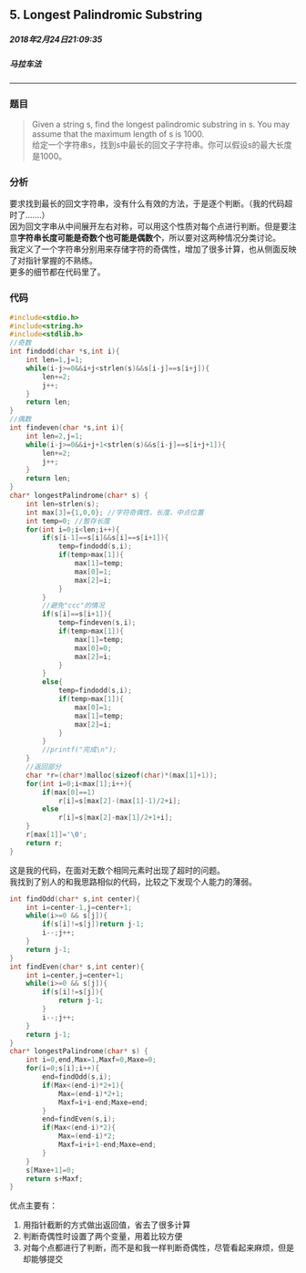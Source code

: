 ## 5. Longest Palindromic Substring
##### 2018年2月24日21:09:35
##### 马拉车法
***
### 题目
>Given a string s, find the longest palindromic substring in s. You may assume that the maximum length of s is 1000.  
给定一个字符串s，找到s中最长的回文子字符串。你可以假设s的最大长度是1000。

### 分析
要求找到最长的回文字符串，没有什么有效的方法，于是逐个判断。（我的代码超时了.......）  
因为回文字串从中间展开左右对称，可以用这个性质对每个点进行判断。但是要注意**字符串长度可能是奇数个也可能是偶数个**，所以要对这两种情况分类讨论。  
我定义了一个字符串分别用来存储字符的奇偶性，增加了很多计算，也从侧面反映了对指针掌握的不熟练。  
更多的细节都在代码里了。
### 代码
```c
#include<stdio.h>
#include<string.h>
#include<stdlib.h>
//奇数
int findodd(char *s,int i){
    int len=1,j=1;
    while(i-j>=0&&i+j<strlen(s)&&s[i-j]==s[i+j]){
        len+=2;
        j++;
    }
    return len;
}
//偶数
int findeven(char *s,int i){
    int len=2,j=1;
    while(i-j>=0&&i+j+1<strlen(s)&&s[i-j]==s[i+j+1]){
        len+=2;
        j++;
    }
    return len;
}
char* longestPalindrome(char* s) {
    int len=strlen(s);
    int max[3]={1,0,0}; //字符奇偶性、长度、中点位置
    int temp=0; //暂存长度
    for(int i=0;i<len;i++){
        if(s[i-1]==s[i]&&s[i]==s[i+1]){
            temp=findodd(s,i);
            if(temp>max[1]){
                max[1]=temp;
                max[0]=1;
                max[2]=i;
            }
        }
        //避免"ccc"的情况
        if(s[i]==s[i+1]){
            temp=findeven(s,i);
            if(temp>max[1]){
                max[1]=temp;
                max[0]=0;
                max[2]=i;
            }
        }
        else{
            temp=findodd(s,i);
            if(temp>max[1]){
                max[0]=1;
                max[1]=temp;
                max[2]=i;
            }
        }
        //printf("完成\n");
    }
    //返回部分
    char *r=(char*)malloc(sizeof(char)*(max[1]+1));
    for(int i=0;i<max[1];i++){
        if(max[0]==1)
            r[i]=s[max[2]-(max[1]-1)/2+i];
        else
            r[i]=s[max[2]-max[1]/2+1+i];
    }
    r[max[1]]='\0';
    return r;
}

```
这是我的代码，在面对无数个相同元素时出现了超时的问题。  
我找到了别人的和我思路相似的代码，比较之下发现个人能力的薄弱。
```c
int findOdd(char* s,int center){  
    int i=center-1,j=center+1;  
    while(i>=0 && s[j]){  
        if(s[i]!=s[j])return j-1;  
        i--;j++;  
    }  
    return j-1;  
}  
int findEven(char* s,int center){  
    int i=center,j=center+1;  
    while(i>=0 && s[j]){  
        if(s[i]!=s[j]){  
            return j-1;  
        }  
        i--;j++;  
    }  
    return j-1;  
}  
char* longestPalindrome(char* s) {  
    int i=0,end,Max=1,Maxf=0,Maxe=0;  
    for(i=0;s[i];i++){  
        end=findOdd(s,i);  
        if(Max<(end-i)*2+1){  
            Max=(end-i)*2+1;  
            Maxf=i+i-end;Maxe=end;  
        }  
        end=findEven(s,i);  
        if(Max<(end-i)*2){  
            Max=(end-i)*2;  
            Maxf=i+i+1-end;Maxe=end;  
        }  
    }  
    s[Maxe+1]=0;  
    return s+Maxf;  
}  
```
优点主要有：
1. 用指针截断的方式做出返回值，省去了很多计算
2. 判断奇偶性时设置了两个变量，用着比较方便
3. 对每个点都进行了判断，而不是和我一样判断奇偶性，尽管看起来麻烦，但是却能够提交

